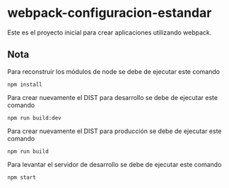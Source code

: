 # webpack-configuracion-estandar
Este es el proyecto inicial para crear aplicaciones utilizando webpack.


## Nota
Para reconstruir los módulos de node se debe de ejecutar este comando

```
npm install
```

Para crear nuevamente el DIST para desarrollo se debe de ejecutar este comando

```
npm run build:dev
```

Para crear nuevamente el DIST para producción se debe de ejecutar este comando

```
npm run build
```

Para levantar el servidor de desarrollo se debe de ejecutar este comando

```
npm start
```

